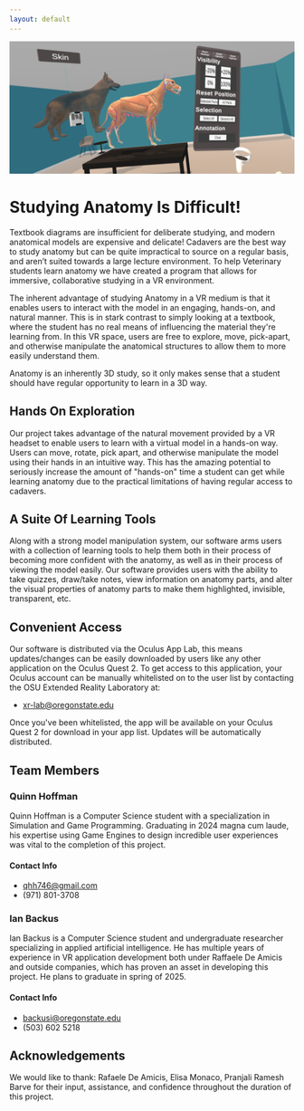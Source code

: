 ```yaml
---
layout: default
---
```


![Level Sample](/assets/Screenshot%202024-05-05%20135141.png)

# Studying Anatomy Is Difficult!

Textbook diagrams are insufficient for deliberate studying, and modern anatomical models are expensive and delicate! Cadavers are the best way to study anatomy but can be quite impractical to source on a regular basis, and aren’t suited towards a large lecture environment. To help Veterinary students learn anatomy we have created a program that allows for immersive, collaborative studying in a VR environment.

The inherent advantage of studying Anatomy in a VR medium is that it enables users to interact with the model in an engaging, hands-on, and natural manner. This is in stark contrast to simply looking at a textbook, where the student has no real means of influencing the material they're learning from. In this VR space, users are free to explore, move, pick-apart, and otherwise manipulate the anatomical structures to allow them to more easily understand them.

Anatomy is an inherently 3D study, so it only makes sense that a student should have regular opportunity to learn in a 3D way.

## Hands On Exploration

Our project takes advantage of the natural movement provided by a VR headset to enable users to learn with a virtual model in a hands-on way. Users can move, rotate, pick apart, and otherwise manipulate the model using their hands in an intuitive way. This has the amazing potential to seriously increase the amount of "hands-on" time a student can get while learning anatomy due to the practical limitations of having regular access to cadavers.

## A Suite Of Learning Tools

Along with a strong model manipulation system, our software arms users with a collection of learning tools to help them both in their process of becoming more confident with the anatomy, as well as in their process of viewing the model easily. Our software provides users with the ability to take quizzes, draw/take notes, view information on anatomy parts, and alter the visual properties of anatomy parts to make them highlighted, invisible, transparent, etc.

## Convenient Access

Our software is distributed via the Oculus App Lab, this means updates/changes can be easily downloaded by users like any other application on the Oculus Quest 2. To get access to this application, your Oculus account can be manually whitelisted on to the user list by contacting the OSU Extended Reality Laboratory at:

* xr-lab@oregonstate.edu 

Once you've been whitelisted, the app will be available on your Oculus Quest 2 for download in your app list. Updates will be automatically distributed.

## Team Members

### Quinn Hoffman

Quinn Hoffman is a Computer Science student with a specialization in Simulation and Game Programming. Graduating in 2024 magna cum laude, his expertise using Game Engines to design incredible user experiences was vital to the completion of this project.

#### Contact Info

* qhh746@gmail.com
* (971) 801-3708

### Ian Backus

Ian Backus is a Computer Science student and undergraduate researcher specializing in applied artificial intelligence. He has multiple years of experience in VR application development both under Raffaele De Amicis and outside companies, which has proven an asset in developing this project. He plans to graduate in spring of 2025.

#### Contact Info

* backusi@oregonstate.edu
* (503) 602 5218

## Acknowledgements

We would like to thank: Rafaele De Amicis, Elisa Monaco, Pranjali Ramesh Barve for their input, assistance, and confidence throughout the duration of this project.

